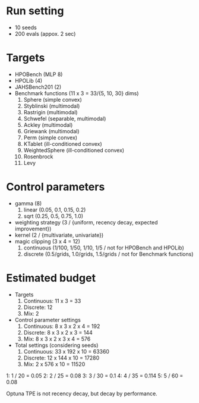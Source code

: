 # Run setting
- 10 seeds
- 200 evals (appox. 2 sec)

# Targets
- HPOBench (MLP 8)
- HPOLib (4)
- JAHSBench201 (2)
- Benchmark functions (11 x 3 = 33/{5, 10, 30} dims)
    1. Sphere (simple convex)
    2. Styblinski (multimodal)
    3. Rastrigin (multimodal)
    4. Schwefel (separable, multimodal)
    5. Ackley (multimodal)
    6. Griewank (multimodal)
    7. Perm (simple convex)
    8. KTablet (ill-conditioned convex)
    9. WeightedSphere (ill-conditioned convex)
    10. Rosenbrock
    11. Levy

# Control parameters
- gamma (8)
    1. linear (0.05, 0.1, 0.15, 0.2)
    2. sqrt (0.25, 0.5, 0.75, 1.0)
- weighting strategy (3 / {uniform, recency decay, expected improvement})
- kernel (2 / {multivariate, univariate})
- magic clipping (3 x 4 = 12)
    1. continuous (1/100, 1/50, 1/10, 1/5 / not for HPOBench and HPOLib) 
    2. discrete (0.5/grids, 1.0/grids, 1.5/grids / not for Benchmark functions)

# Estimated budget
- Targets
    1. Continuous: 11 x 3 = 33
    2. Discrete: 12
    3. Mix: 2
- Control parameter settings
    1. Continuous: 8 x 3 x 2 x 4 = 192
    2. Discrete: 8 x 3 x 2 x 3 = 144
    3. Mix: 8 x 3 x 2 x 3 x 4 = 576
- Total settings (considering seeds)
    1. Continuous: 33 x 192 x 10 = 63360
    2. Discrete: 12 x 144 x 10 = 17280
    3. Mix: 2 x 576 x 10 = 11520

1: 1 / 20 = 0.05
2: 2 / 25 = 0.08
3: 3 / 30 = 0.1
4: 4 / 35 = 0.114
5: 5 / 60 = 0.08

Optuna TPE is not recency decay, but decay by performance.
